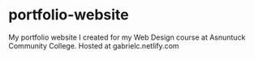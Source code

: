 # portfolio-website
My portfolio website I created for my Web Design course at Asnuntuck Community College.
Hosted at gabrielc.netlify.com
